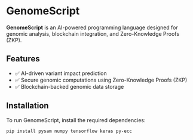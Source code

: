 # GenomeScript

**GenomeScript** is an AI-powered programming language designed for genomic analysis, blockchain integration, and Zero-Knowledge Proofs (ZKP).

## Features
- ✅ AI-driven variant impact prediction
- ✅ Secure genomic computations using Zero-Knowledge Proofs (ZKP)
- ✅ Blockchain-backed genomic data storage

## Installation
To run GenomeScript, install the required dependencies:
```bash
pip install pysam numpy tensorflow keras py-ecc
